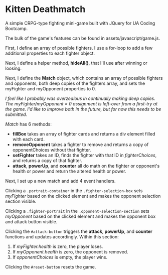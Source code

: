 # Kitten Deathmatch

A simple CRPG-type fighting mini-game built with JQuery for UA Coding Bootcamp.

The bulk of the game's features can be found in assets/javascript/game.js.

First, I define an array of possible fighters. I use a for-loop to add a few additional properties to each fighter object.

Next, I define a helper method, **hideAll()**, that I'll use after winning or loosing.

Next, I define the **Match** object, which contains an array of possible fighters and opponents, both deep copies of the fighters array, and sets the myFighter and myOpponent properties to 0. 

*I feel like I probably was overzealous in continually making deep copies. The myFighter/myOpponent = 0 assignment is left-over from a first-try at the game. I'd like to improve both in the future, but for now this needs to be submitted.*

*Match* has 6 methods:

* **fillBox** takes an array of fighter cards and returns a div element filled with each card.
* **removeOpponent** takes a fighter to remove and returns a copy of opponentChoices without that fighter.
* **setFighter** takes an ID, finds the fighter with that ID in *fighterChoices*, and returns a copy of that fighter.
* **attack**, **powerUp**, and **counter** all do math on the fighter or opponent's health or power and return the altered health or power.

Next, I set up a new match and add 4 event handlers.

Clicking a `.portrait-container` in the `.fighter-selection-box` sets *myFighter* based on the clicked element and makes the opponent selection section visible.

Clicking a `.fighter-portrait` in the `.opponent-selection-section` sets *myOpponent* based on the clicked element and makes the opponent box and attack button visible.

Clicking the `#attack-button` triggers the **attack**, **powerUp**, and **counter** functions and updates accordingly. Within this section:

1. If *myFighter.health* is zero, the player loses.
1. If *myOpponent.health* is zero, the opponent is removed.
  1. If *opponentChoices* is empty, the player wins.

Clicking the `#reset-button` resets the game.
